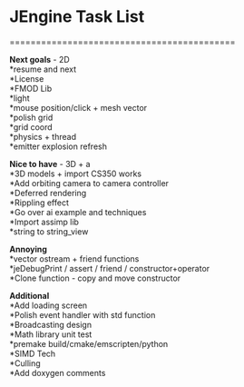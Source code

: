# JEngine Task List

===========================================

**Next goals** - 2D  
*resume and next  
*License  
*FMOD Lib  
*light  
*mouse position/click + mesh vector  
*polish grid  
*grid coord  
*physics + thread  
*emitter explosion refresh  

**Nice to have** - 3D + a  
*3D models + import CS350 works  
*Add orbiting camera to camera controller  
*Deferred rendering  
*Rippling effect  
*Go over ai example and techniques  
*Import assimp lib  
*string to string_view  

**Annoying**  
*vector ostream + friend functions  
*jeDebugPrint / assert / friend / constructor+operator  
*Clone function - copy and move constructor  
  
**Additional**  
*Add loading screen  
*Polish event handler with std function  
*Broadcasting design  
*Math library unit test  
*premake build/cmake/emscripten/python  
*SIMD Tech  
*Culling  
*Add doxygen comments  
